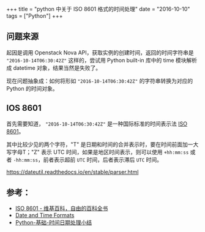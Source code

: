 +++
title = "python 中关于 ISO 8601 格式的时间处理"
date = "2016-10-10"
tags = ["Python"]
+++

## 问题来源

起因是调用 Openstack Nova API，获取实例的创建时间，返回的时间字符串是 `"2016-10-14T06:30:42Z"` 这样的，尝试用 Python built-in 库中的 time 模块解析成 datetime 对象，结果当然是失败了。

现在问题抽象成：如何将形如 `"2016-10-14T06:30:42Z"` 的字符串转换为对应的 Python 的时间对象。

## IOS 8601 

首先需要知道， `"2016-10-14T06:30:42Z"` 是一种国际标准的时间表示法 [ISO 8601](https://zh.wikipedia.org/wiki/ISO_8601)。

其中比较少见的两个字符，"T" 是日期和时间的合并表示时，要在时间前面加一大写字母T；"Z" 表示 UTC 时间，如果是地区时间表示，则可以使用 `+hh:mm:ss` 或者 `-hh:mm:ss`，前者表示超前 `UTC` 时间，后者表示滞后 `UTC` 时间。

https://dateutil.readthedocs.io/en/stable/parser.html


## 参考：

* [ISO 8601 - 维基百科，自由的百科全书](https://zh.wikipedia.org/wiki/ISO_8601)
* [Date and Time Formats](https://www.w3.org/TR/NOTE-datetime)
* [Python-基础-时间日期处理小结](http://www.wklken.me/posts/2015/03/03/python-base-datetime.html#_1)

